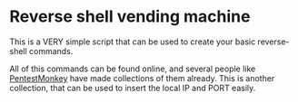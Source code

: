 # Reverse shell vending machine

This is a VERY simple script that can be used to create your basic reverse-shell commands.

All of this commands can be found online, and several people like [PentestMonkey](https://github.com/pentestmonkey) have made collections of them already. This is another collection, that can be used to insert the local IP and PORT easily.



